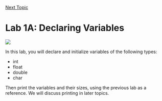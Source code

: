<a href="https://github.com/CyberTrainingUSAF/05-C-Programming/blob/master/02_Variables/06_Keywords.md" rel="Next Topic"> Next Topic </a>

# Lab 1A: Declaring Variables

![](/assets/817d317eecb8af559b39be77577c2b2e--engineer-humor-computer-jokes.jpg)

In this lab, you will declare and initialize variables of the following types:

* int
* float
* double
* char

Then print the variables and their sizes, using the previous lab as a reference.  We will discuss printing in later topics.

